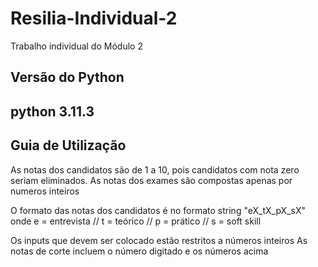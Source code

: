 # Resilia-Individual-2
Trabalho individual do Módulo 2

## Versão do Python
python 3.11.3
---
## Guia de Utilização
As notas dos candidatos são de 1 a 10, pois candidatos com nota zero seriam eliminados.
As notas dos exames são compostas apenas por numeros inteiros

O formato das notas dos candidatos é no formato string "eX_tX_pX_sX" onde
e = entrevista // t = teórico // p = prático // s = soft skill

Os inputs que devem ser colocado estão restritos a números inteiros
As notas de corte incluem o número digitado e os números acima

